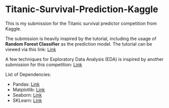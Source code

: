 # Titanic-Survival-Prediction-Kaggle
This is my submission for the Titanic survival predictor competition from Kaggle.  

The submission is heavily inspired by the tutorial, including the usage of **Random Forest Classifier** as the prediction model.
The tutorial can be viewed via this link: [Link](https://www.kaggle.com/alexisbcook/titanic-tutorial)  

A few techniques for Exploratory Data Analysis (EDA) is inspired by another submission for this competition: [Link](https://www.kaggle.com/mithun162001/getting-started-with-kaggle)  

List of Dependencies:
* Pandas: [Link](https://pandas.pydata.org/docs/reference/index.html)  
* Matplotlib: [Link](https://matplotlib.org/stable/api/_as_gen/matplotlib.pyplot.html#module-matplotlib.pyplot)  
* Seaborn: [Link](https://seaborn.pydata.org/api.html)  
* SKLearn: [Link](https://scikit-learn.org/stable/)
